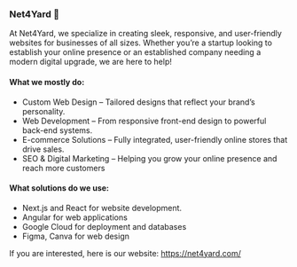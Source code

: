 ### Net4Yard 👋
At Net4Yard, we specialize in creating sleek, responsive, and user-friendly websites for businesses of all sizes. 
Whether you’re a startup looking to establish your online presence or an established company needing a modern digital upgrade, we are here to help!

#### What we mostly do:
 - Custom Web Design – Tailored designs that reflect your brand’s personality.
 - Web Development – From responsive front-end design to powerful back-end systems.
 - E-commerce Solutions – Fully integrated, user-friendly online stores that drive sales.
 - SEO & Digital Marketing – Helping you grow your online presence and reach more customers

#### What solutions do we use:
- Next.js and React for website development.
- Angular for web applications
- Google Cloud for deployment and databases
- Figma, Canva for web design

If you are interested, here is our website:
https://net4yard.com/
